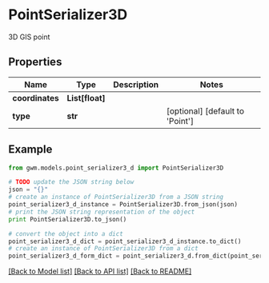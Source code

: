 # PointSerializer3D

3D GIS point

## Properties
Name | Type | Description | Notes
------------ | ------------- | ------------- | -------------
**coordinates** | **List[float]** |  | 
**type** | **str** |  | [optional] [default to 'Point']

## Example

```python
from gwm.models.point_serializer3_d import PointSerializer3D

# TODO update the JSON string below
json = "{}"
# create an instance of PointSerializer3D from a JSON string
point_serializer3_d_instance = PointSerializer3D.from_json(json)
# print the JSON string representation of the object
print PointSerializer3D.to_json()

# convert the object into a dict
point_serializer3_d_dict = point_serializer3_d_instance.to_dict()
# create an instance of PointSerializer3D from a dict
point_serializer3_d_form_dict = point_serializer3_d.from_dict(point_serializer3_d_dict)
```
[[Back to Model list]](../README.md#documentation-for-models) [[Back to API list]](../README.md#documentation-for-api-endpoints) [[Back to README]](../README.md)


